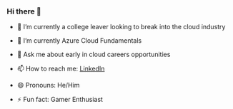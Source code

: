 ### Hi there 👋

- 🔭 I’m currently a college leaver looking to break into the cloud industry
- 🌱 I’m currently Azure Cloud Fundamentals
- 💬 Ask me about early in cloud careers opportunities
- 📫 How to reach me: [LinkedIn](https://www.linkedin.com/in/luke-evans-567007238/) 
                    
- 😄 Pronouns: He/Him 
- ⚡ Fun fact: Gamer Enthusiast
